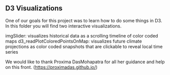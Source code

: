 ## D3 Visualizations

One of our goals for this project was to learn how to do some things in D3. In this folder you will find two interactive visualizations. 

imgSlider: visualizes historical data as a scrolling timeline of color coded maps
d3_readPlotColoredPointsOnMap: visualizes future climate projections as color coded snapshots that are clickable to reveal local time series

We would like to thank Proxima DasMohapatra for all her guidance and help on this front. (https://proximadas.github.io/)